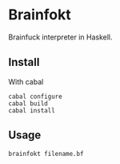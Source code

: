 # Brainfokt

Brainfuck interpreter in Haskell.

## Install

With cabal

    cabal configure
    cabal build
    cabal install



## Usage

    brainfokt filename.bf

